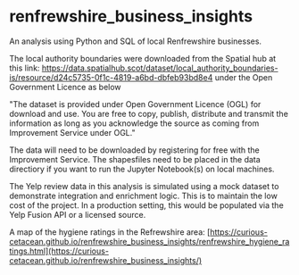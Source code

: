 # renfrewshire_business_insights
An analysis using Python and SQL of local Renfrewshire businesses.

The local authority boundaries were downloaded from the Spatial hub at this link: https://data.spatialhub.scot/dataset/local_authority_boundaries-is/resource/d24c5735-0f1c-4819-a6bd-dbfeb93bd8e4
under the Open Government Licence as below

"The dataset is provided under Open Government Licence (OGL) for download and use. You are free to copy, publish, distribute and transmit the information as long as you acknowledge the source as coming from Improvement Service under OGL."

The data will need to be downloaded by registering for free with the Improvement Service. The shapesfiles need to be placed in the data directiory if you want to run the Jupyter Notebook(s) on local machines.

The Yelp review data in this analysis is simulated using a mock dataset to demonstrate integration and enrichment logic. This is to maintain the low cost of the project. In a production setting, this would be populated via the Yelp Fusion API or a licensed source.

A map of the hygiene ratings in the Refrewshire area:
[https://curious-cetacean.github.io/renfrewshire_business_insights/renfrewshire_hygiene_ratings.html](https://curious-cetacean.github.io/renfrewshire_business_insights/)
